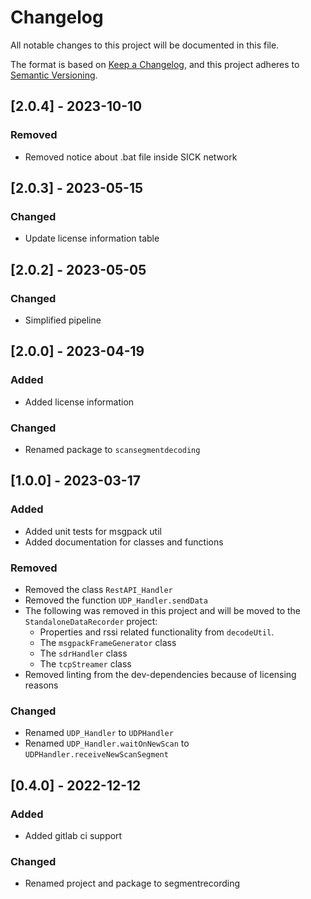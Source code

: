 # Changelog

All notable changes to this project will be documented in this file.

The format is based on [Keep a Changelog](https://keepachangelog.com/en/1.0.0/),
and this project adheres to [Semantic Versioning](https://semver.org/spec/v2.0.0.html).

## [2.0.4] - 2023-10-10

### Removed

* Removed notice about .bat file inside SICK network

## [2.0.3] - 2023-05-15

### Changed

* Update license information table

## [2.0.2] - 2023-05-05

### Changed

* Simplified pipeline

## [2.0.0] - 2023-04-19

### Added

* Added license information

### Changed

* Renamed package to `scansegmentdecoding`

## [1.0.0] - 2023-03-17

### Added

* Added unit tests for msgpack util
* Added documentation for classes and functions

### Removed

* Removed the class `RestAPI_Handler`
* Removed the function `UDP_Handler.sendData`
* The following was removed in this project and will be moved to the `StandaloneDataRecorder` project:
    * Properties and rssi related functionality from `decodeUtil`.
    * The `msgpackFrameGenerator` class
    * The `sdrHandler` class
    * The `tcpStreamer` class
* Removed linting from the dev-dependencies because of licensing reasons

### Changed

* Renamed `UDP_Handler` to `UDPHandler`
* Renamed `UDP_Handler.waitOnNewScan` to `UDPHandler.receiveNewScanSegment`

## [0.4.0] - 2022-12-12

### Added

* Added gitlab ci support

### Changed

* Renamed project and package to segmentrecording

